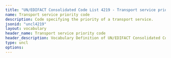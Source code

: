 ```yaml
---
title: "UN/EDIFACT Consolidated Code List 4219 - Transport service priority code (20B) JSON-LD Vocabulary"
name: Transport service priority code
description: Code specifying the priority of a transport service.
jsonid: "uncl4219"
layout: vocabulary
header_name: Transport service priority code
header_description: Vocabulary Definition of UN/EDIFACT Consolidated Code List 4219 - Transport service priority code (20B) semantics in HTML format. JSON-LD format is available at [uncl4219.jsonld](/vocabulary/uncl4219.jsonld)
type: uncl
options:
---
```

